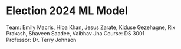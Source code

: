 # Election 2024 ML Model

Team: Emily Macris, Hiba Khan, Jesus Zarate, Kiduse Gezehagne, Rix Prakash, Shaveen Saadee, Vaibhav Jha
Course: DS 3001 \
Professor: Dr. Terry Johnson
